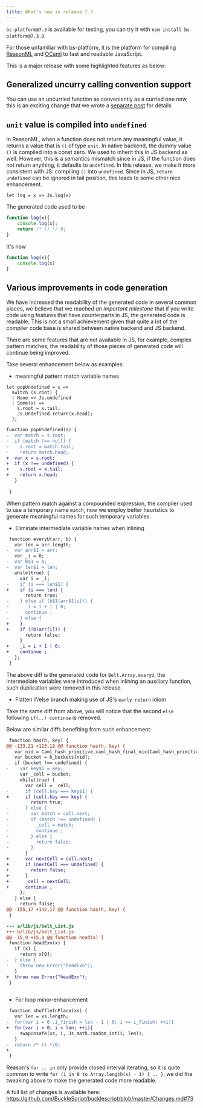 ```yaml
---
title: What's new in release 7.3
---
```


`bs-platform@7.3` is available for testing, you can try it with `npm install bs-platform@7.3.0`.

For those unfamiliar with bs-platform, it is the platform for compiling [ReasonML](https://reasonml.github.io/) and [OCaml](https://ocaml.org/) to fast and readable JavaScript.


This is a major release with some highlighted features as below:

## Generalized uncurry calling convention support

You can use an uncurried function as conveniently as a curried one now, this is an exciting change that we wrote a [separate post](https://bucklescript.github.io/blog/2020/03/26/generalize-uncurry) for details


## `unit` value is compiled into `undefined`

In ReasonML, when a function does not return any meaningful value, it returns a value that is `()` of type `unit`. In native backend, the dummy value `()` is compiled into a const zero. We used to inherit this in JS backend as well. However, this is a semantics mismatch since in JS, if the function does not return anything, it defaults to `undefined`. In this release, we make it more consistent with JS: compiling `()` into `undefined`. Since in JS, `return undefined` can be ignored in tail position, this leads to some other nice enhancement.


```reasonml
let log = x => Js.log(x)
```

The generated code used to be 
```js
function log(x){
    console.log(x);
    return /* () */ 0;
}
```
It's now 
```js
function log(x){
    console.log(x)
}
```

## Various improvements in code generation

We have increased the readability of the generated code in several common places, we believe that we reached *an important milestone* that if you write code using features that have counterparts in JS, the generated code is readable. This is not a small achievement given that quite a lot of the compiler code base is shared between native backend and JS backend. 

There are some features that are not available in JS, for example, complex pattern matches, the readability of those pieces of generated code will continue being improved.

Take several enhancement below as  examples:

- meaningful pattern match variable names

```reasonml
let popUndefined = s =>
  switch (s.root) {
  | None => Js.undefined
  | Some(x) =>
    s.root = x.tail;
    Js.Undefined.return(x.head);
  };
```
```diff
function popUndefined(s) {
-  var match = s.root;
-  if (match !== null) {
-    s.root = match.tail;
-    return match.head;
+  var x = s.root;
+  if (x !== undefined) {
+    s.root = x.tail;
+    return x.head;
   }
   
 }
```
When pattern match against a compounded expression, the compiler used to use a temporary name `match`, now we employ better heuristics to generate meaningful names for such temporary variables.



- Eliminate intermediate variable names when inlining

```diff
 function everyU(arr, b) {
   var len = arr.length;
-  var arr$1 = arr;
   var _i = 0;
-  var b$1 = b;
-  var len$1 = len;
   while(true) {
     var i = _i;
-    if (i === len$1) {
+    if (i === len) {
       return true;
-    } else if (b$1(arr$1[i])) {
-      _i = i + 1 | 0;
-      continue ;
-    } else {
+    }
+    if (!b(arr[i])) {
       return false;
     }
+    _i = i + 1 | 0;
+    continue ;
   };
 }
```

The above diff is the generated code for `Belt.Array.everyU`, the intermediate variables were introduced when inlining an auxiliary function, such duplication were removed in this release.

- Flatten if/else branch making use of JS's `early return` idiom

Take the same diff from above, you will notice that the second `else` following `if(..) continue` is removed.

Below are similar diffs benefiting from such enhancement:

```diff
 function has(h, key) {
@@ -133,21 +123,18 @@ function has(h, key) {
   var nid = Caml_hash_primitive.caml_hash_final_mix(Caml_hash_primitive.caml_hash_mix_string(0, key)) & (h_buckets.length - 1 | 0);
   var bucket = h_buckets[nid];
   if (bucket !== undefined) {
-    var key$1 = key;
     var _cell = bucket;
     while(true) {
       var cell = _cell;
-      if (cell.key === key$1) {
+      if (cell.key === key) {
         return true;
-      } else {
-        var match = cell.next;
-        if (match !== undefined) {
-          _cell = match;
-          continue ;
-        } else {
-          return false;
-        }
       }
+      var nextCell = cell.next;
+      if (nextCell === undefined) {
+        return false;
+      }
+      _cell = nextCell;
+      continue ;
     };
   } else {
     return false;
@@ -155,17 +142,17 @@ function has(h, key) {
 }
```


```diff
--- a/lib/js/belt_List.js
+++ b/lib/js/belt_List.js
@@ -15,9 +15,8 @@ function head(x) {
 function headExn(x) {
   if (x) {
     return x[0];
-  } else {
-    throw new Error("headExn");
   }
+  throw new Error("headExn");
 }
 
```

- For loop minor-enhancement

```diff
 function shuffleInPlace(xs) {
   var len = xs.length;
-  for(var i = 0 ,i_finish = len - 1 | 0; i <= i_finish; ++i){
+  for(var i = 0; i < len; ++i){
     swapUnsafe(xs, i, Js_math.random_int(i, len));
   }
-  return /* () */0;
+  
 }
```

Reason's `for .. in` only provide closed interval iterating, so it is quite common to write 
`for (i in 0 to Array.length(x) - 1) { .. }`, we did the tweaking above to make the generated code more readable.

A full list of changes is available here: https://github.com/BuckleScript/bucklescript/blob/master/Changes.md#73
